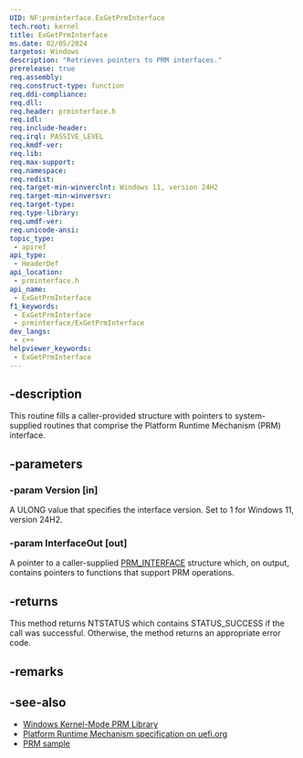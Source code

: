 ```yaml
---
UID: NF:prminterface.ExGetPrmInterface
tech.root: kernel
title: ExGetPrmInterface
ms.date: 02/05/2024
targetos: Windows
description: "Retrieves pointers to PRM interfaces."
prerelease: true
req.assembly: 
req.construct-type: function
req.ddi-compliance: 
req.dll: 
req.header: prminterface.h
req.idl: 
req.include-header: 
req.irql: PASSIVE_LEVEL
req.kmdf-ver: 
req.lib: 
req.max-support: 
req.namespace: 
req.redist: 
req.target-min-winverclnt: Windows 11, version 24H2
req.target-min-winversvr: 
req.target-type: 
req.type-library: 
req.umdf-ver: 
req.unicode-ansi: 
topic_type:
 - apiref
api_type:
 - HeaderDef
api_location:
 - prminterface.h
api_name:
 - ExGetPrmInterface
f1_keywords:
 - ExGetPrmInterface
 - prminterface/ExGetPrmInterface
dev_langs:
 - c++
helpviewer_keywords:
 - ExGetPrmInterface
---
```


## -description

This routine fills a caller-provided structure with pointers to system-supplied routines that comprise the Platform Runtime Mechanism (PRM) interface.

## -parameters

### -param Version [in]

A ULONG value that specifies the interface version. Set to 1 for Windows 11, version 24H2.

### -param InterfaceOut [out]

A pointer to a caller-supplied [PRM_INTERFACE](./ns-prminterface-prm_interface.md) structure which, on output, contains pointers to functions that support PRM operations.

## -returns

This method returns NTSTATUS which contains STATUS_SUCCESS if the call was successful. Otherwise, the method returns an appropriate error code.

## -remarks

## -see-also

* [Windows Kernel-Mode PRM Library](/windows-hardware/drivers/kernel/windows-kernel-mode-prm-library)
* [Platform Runtime Mechanism specification on uefi.org](https://uefi.org/sites/default/files/resources/Platform%20Runtime%20Mechanism%20-%20with%20legal%20notice.pdf)
* [PRM sample](https://github.com/microsoft/Windows-driver-samples/tree/develop/prm/PrmFunc)
